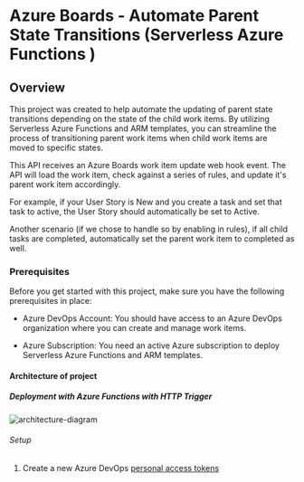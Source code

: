 # Azure Boards - Automate Parent State Transitions (Serverless Azure Functions )

## Overview
This project was created to help automate the updating of parent state transitions depending on the state of the child work items. By utilizing Serverless Azure Functions and ARM templates, you can streamline the process of transitioning parent work items when child work items are moved to specific states.

This API receives an Azure Boards work item update web hook event. The API will load the work item, check against a series of rules, and update it's parent work item accordingly.

For example, if your User Story is New and you create a task and set that task to active, the User Story should automatically be set to Active.

Another scenario (if we chose to handle so by enabling in rules), if all child tasks are completed, automatically set the parent work item to completed as well.

### Prerequisites
Before you get started with this project, make sure you have the following prerequisites in place:

* Azure DevOps Account: You should have access to an Azure DevOps organization where you can create and manage work items.

* Azure Subscription: You need an active Azure subscription to deploy Serverless Azure Functions and ARM templates.

#### Architecture of project
##### Deployment with Azure Functions with HTTP Trigger


![architecture-diagram](https://github.com/Mohamed-M-Zain/azure-boards-automate-state-transition-parent-serverless/assets/144002170/42117d1c-769b-46e7-aa0e-ba48471fcada)




###### Setup
1. Create a new Azure DevOps [personal access tokens](https://learn.microsoft.com/en-us/azure/devops/organizations/accounts/use-personal-access-tokens-to-authenticate?view=azure-devops&tabs=Windows)



